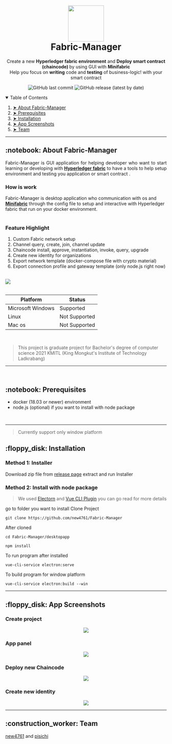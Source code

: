 <h1 align="center">
  <img src="https://raw.githubusercontent.com/new4761/Fabric-Manager/master/.github/images/ver1.png" width="112px"/>
  <br/>
  Fabric-Manager
</h1>
<p align="center">Create a new <b>Hyperledger fabric environment</b>
and <b>Deploy smart contract (chaincode) </b> by using GUI with <b>Minifabric</b>
<br/>Help you focus on <b>writing</b> code and <b>testing</b> 
of business-logic! with your smart contract</p>
<div align="center">

![GitHub last commit](https://img.shields.io/github/last-commit/new4761/Fabric-Manager)
![GitHub release (latest by date)](https://img.shields.io/github/v/release/new4761/Fabric-Manager)

</div>

<details open="open">
  <summary>Table of Contents</summary>
  <ol>
    <li><a href="#about-the-project"> ➤ About Fabric-Manager</a></li>
    <li><a href="#prerequisites"> ➤ Prerequisites</a></li>
    <li><a href="#installation"> ➤ Installation</a></li>
    <!-- <li><a href="#project-files-description"> ➤ Project Files Description</a></li>
    <li><a href="#getting-started"> ➤ Getting Started</a></li> -->
    <li><a href="#example"> ➤ App Screenshots</a></li>
    <li><a href="#team"> ➤ Team</a></li>
  </ol>
</details>
<hr>
<h2 id="about-the-project"> :notebook: About Fabric-Manager</h2>

<p align="justify"> 
Fabric-Manager is GUI application for helping developer who want to start learning or developing with <a href="https://www.hyperledger.org/use/fabric"><b>Hyperledger fabric</b></a> 
to have a tools to help setup environment and testing you application or smart contract .
<br>
<h3><b>How is work</b></h3>
Fabric-Manager is desktop application who communication with os and
<a href="tps://www.hyperledger.or[g/use/fabricht](https://github.com/hyperledger-labs/minifabric)"><b>Minifabric</b></a> through the config file to setup and interactive with Hyperledger fabric that run on your docker environment.
<br>
<br>

<h3><b>Feature Highlight</b></h3>
<ol>
<li>Custom Fabric network setup </li>
<li>Channel query, create, join, channel update</li>
<li>Chaincode install, approve, instantiation, invoke, query, upgrade</li>
<li>Create new identity for organizations</li>
<li>Export network template (docker-compose file with crypto material)</li>
<li>Export connection profile and gateway template (only node.js right now)</li>
</ol>
<br>

 <img src="https://raw.githubusercontent.com/new4761/Fabric-Manager/master/.github/images/arch.png" />
<br>
<br>

| Platform          | Status        |
| ----------------- | ------------- |
| Microsoft Windows | Supported     |
| Linux             | Not Supported |
| Mac os            | Not Supported |

<br>

> This project is graduate project for Bachelor's degree of computer science 2021 KMITL (King Mongkut's Institute of Technology Ladkrabang)

</p>

<hr>
<br>
<h2 id="prerequisites"> :notebook: Prerequisites</h2>
<ul>
<li> docker (18.03 or newer) environment </li>
<li> node.js (optional) if you want to install with node package</li>
</ul>
<br>
<hr>

> Currently support only window platform
<h2 id="installation"> :floppy_disk: Installation</h2>

<h3><b>Method 1: Installer</b></h3>
<p align="justify"> 
Download zip file from <a href=https://github.com/new4761/Fabric-Manager/releases/tag/v0.1-alpha>release page</a> extract and run Installer
<h3><b>Method 2: Install with node package</b></h3>

> We used <a href=https://www.electronjs.org/>Electorn</a> and <a href=https://nklayman.github.io/vue-cli-plugin-electron-builder/>Vue CLI Plugin</a> you can go read for more details

go to folder you want to install
Clone Project
```dotnetcli
git clone https://github.com/new4761/Fabric-Manager
```
After cloned
```dotnetcli
cd Fabric-Manager/desktopapp

npm install
```
To run program after installed 
```dotnetcli
vue-cli-service electron:serve
```
To build program for window platform
```dotnetcli
vue-cli-service electron:build --win
```

</p>
<hr>
<h2 id="example"> :floppy_disk: App Screenshots</h2>

<div align="center">
<h3  align="left"><b>Create project</b></h3>
<img src="https://raw.githubusercontent.com/new4761/Fabric-Manager/master/.github/images/ex1.PNG"/> 
<h3  align="left"><b>App panel</b></h3>
<img src="https://raw.githubusercontent.com/new4761/Fabric-Manager/master/.github/images/ex2.PNG"/> 
<h3  align="left"><b>Deploy new Chaincode</b></h3>
<img src="https://raw.githubusercontent.com/new4761/Fabric-Manager/master/.github/images/ex3.PNG"/> 
<h3  align="left"><b>Create new identity</b></h3>
<img src="https://raw.githubusercontent.com/new4761/Fabric-Manager/master/.github/images/ex4.PNG"/> 
</div>
<hr>
<h2 id="team"> :construction_worker: Team</h2>

[new4761](https://github.com/new4761) and [pisichi](https://github.com/pisichi)